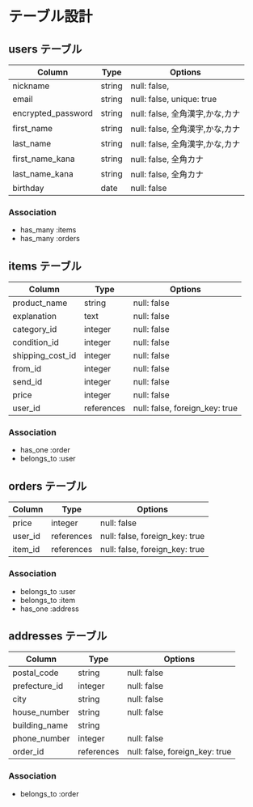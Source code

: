 # テーブル設計

## users テーブル

| Column             | Type   | Options                      |
| ------------------ | ------ | ---------------------------- |
| nickname           | string | null: false,                 |
| email              | string | null: false, unique: true    |
| encrypted_password | string | null: false, 全角漢字,かな,カナ |
| first_name         | string | null: false, 全角漢字,かな,カナ |
| last_name          | string | null: false, 全角漢字,かな,カナ |
| first_name_kana    | string | null: false, 全角カナ         |
| last_name_kana     | string | null: false, 全角カナ         |
| birthday           | date   | null: false                  |

### Association
- has_many :items
- has_many :orders

## items テーブル

| Column             | Type       | Options                        |
| ------------------ | ---------- | ------------------------------ |
| product_name       | string     | null: false                    |
| explanation        | text       | null: false                    |
| category_id        | integer    | null: false                    |
| condition_id       | integer    | null: false                    |
| shipping_cost_id   | integer    | null: false                    |
| from_id            | integer    | null: false                    |
| send_id            | integer    | null: false                    |
| price              | integer    | null: false                    |
| user_id            | references | null: false, foreign_key: true |

### Association
- has_one :order
- belongs_to :user


## orders テーブル

| Column             | Type       | Options                        |
| ------------------ | ---------- | ------------------------------ |
| price              | integer    | null: false                    |
| user_id            | references | null: false, foreign_key: true |
| item_id            | references | null: false, foreign_key: true |

### Association
- belongs_to :user
- belongs_to :item
- has_one :address


## addresses テーブル

| Column             | Type       | Options                        |
| ------------------ | ---------- | ------------------------------ |
| postal_code        | string     | null: false                    |
| prefecture_id      | integer    | null: false                    |
| city               | string     | null: false                    |
| house_number       | string     | null: false                    |
| building_name      | string     |                                |
| phone_number       | integer    | null: false                    |
| order_id           | references | null: false, foreign_key: true |

### Association
- belongs_to :order

